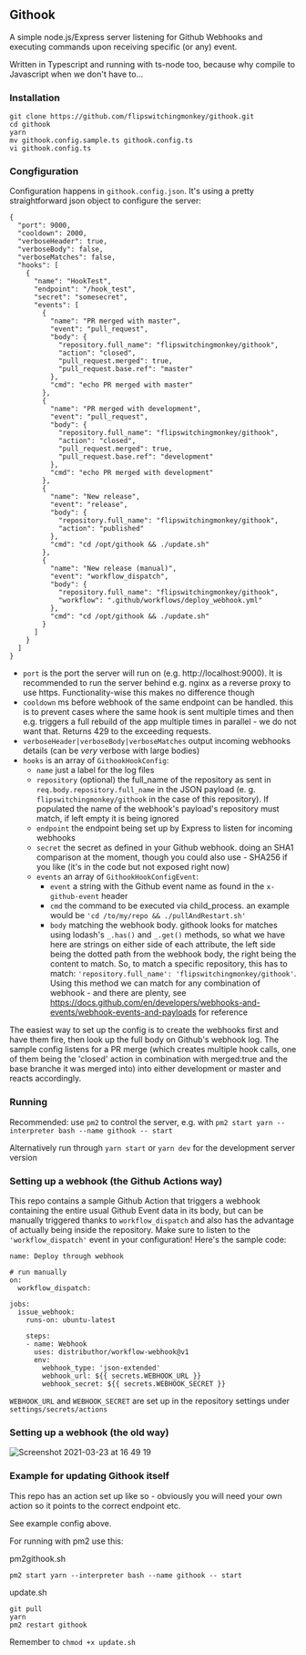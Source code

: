 ## Githook

A simple node.js/Express server listening for Github Webhooks and executing commands upon receiving specific (or any) event.

Written in Typescript and running with ts-node too, because why compile to Javascript when we don't have to...

### Installation

```
git clone https://github.com/flipswitchingmonkey/githook.git
cd githook
yarn
mv githook.config.sample.ts githook.config.ts
vi githook.config.ts
```

### Congfiguration

Configuration happens in `githook.config.json`. It's using a pretty straightforward json object to configure the server:

```
{
  "port": 9000,
  "cooldown": 2000,
  "verboseHeader": true,
  "verboseBody": false,
  "verboseMatches": false,
  "hooks": [
    {
      "name": "HookTest",
      "endpoint": "/hook_test",
      "secret": "somesecret",
      "events": [
        {
          "name": "PR merged with master",
          "event": "pull_request",
          "body": {
            "repository.full_name": "flipswitchingmonkey/githook",
            "action": "closed",
            "pull_request.merged": true,
            "pull_request.base.ref": "master"
          },
          "cmd": "echo PR merged with master"
        },
        {
          "name": "PR merged with development",
          "event": "pull_request",
          "body": {
            "repository.full_name": "flipswitchingmonkey/githook",
            "action": "closed",
            "pull_request.merged": true,
            "pull_request.base.ref": "development"
          },
          "cmd": "echo PR merged with development"
        },
        {
          "name": "New release",
          "event": "release",
          "body": {
            "repository.full_name": "flipswitchingmonkey/githook",
            "action": "published"
          },
          "cmd": "cd /opt/githook && ./update.sh"
        },
        {
          "name": "New release (manual)",
          "event": "workflow_dispatch",
          "body": {
            "repository.full_name": "flipswitchingmonkey/githook",
            "workflow": ".github/workflows/deploy_webhook.yml"
          },
          "cmd": "cd /opt/githook && ./update.sh"
        }
      ]
    }
  ]
}

```

- `port` is the port the server will run on (e.g. http://localhost:9000). It is recommended to run the server behind e.g. nginx as a reverse proxy to use https. Functionality-wise this makes no difference though
- `cooldown` ms before webhook of the same endpoint can be handled. this is to prevent cases where the same hook is sent multiple times and then e.g. triggers a full rebuild of the app multiple times in parallel - we do not want that. Returns 429 to the exceeding requests.
- `verboseHeader|verboseBody|verboseMatches` output incoming webhooks details (can be _very_ verbose with large bodies)
- `hooks` is an array of `GithookHookConfig`:
  - `name` just a label for the log files
  - `repository` (optional) the full_name of the repository as sent in `req.body.repository.full_name` in the JSON payload (e. g. `flipswitchingmonkey/githook` in the case of this repository). If populated the name of the webhook's payload's repository must match, if left empty it is being ignored
  - `endpoint` the endpoint being set up by Express to listen for incoming webhooks
  - `secret` the secret as defined in your Github webhook. doing an SHA1 comparison at the moment, though you could also use - SHA256 if you like (it's in the code but not exposed right now)
  - `events` an array of `GithookHookConfigEvent`:
    - `event` a string with the Github event name as found in the `x-github-event` header
    - `cmd` the command to be executed via child_process. an example would be `'cd /to/my/repo && ./pullAndRestart.sh'`
    - `body` matching the webhook body. githook looks for matches using lodash's `_.has()` and `_.get()` methods, so what we have here are strings on either side of each attribute, the left side being the dotted path from the webhook body, the right being the content to match. So, to match a specific repository, this has to match: `'repository.full_name': 'flipswitchingmonkey/githook'`. Using this method we can match for any combination of webhook - and there are plenty, see https://docs.github.com/en/developers/webhooks-and-events/webhook-events-and-payloads for reference

The easiest way to set up the config is to create the webhooks first and have them fire, then look up the full body on Github's webhook log. The sample config listens for a PR merge (which creates multiple hook calls, one of them being the 'closed' action in combination with merged:true and the base branche it was merged into) into either development or master and reacts accordingly.

### Running

Recommended: use `pm2` to control the server, e.g. with `pm2 start yarn --interpreter bash --name githook -- start`

Alternatively run through `yarn start` or `yarn dev` for the development server version

### Setting up a webhook (the Github Actions way)

This repo contains a sample Github Action that triggers a webhook containing the entire usual Github Event data in its body, but can be manually triggered thanks to `workflow_dispatch` and also has the advantage of actually being inside the repository. Make sure to listen to the `'workflow_dispatch'` event in your configuration! Here's the sample code:

```
name: Deploy through webhook

# run manually
on:
  workflow_dispatch:

jobs:
  issue_webhook:
    runs-on: ubuntu-latest

    steps:
    - name: Webhook
      uses: distributhor/workflow-webhook@v1
      env:
        webhook_type: 'json-extended'
        webhook_url: ${{ secrets.WEBHOOK_URL }}
        webhook_secret: ${{ secrets.WEBHOOK_SECRET }}
```

`WEBHOOK_URL` and `WEBHOOK_SECRET` are set up in the repository settings under `settings/secrets/actions`

### Setting up a webhook (the old way)

![Screenshot 2021-03-23 at 16 49 19](https://user-images.githubusercontent.com/6930367/112186843-d1581a00-8c01-11eb-9364-03cccd5d244d.png)

### Example for updating Githook itself

This repo has an action set up like so - obviously you will need your own action so it points to the correct endpoint etc.

See example config above.

For running with pm2 use this:

pm2githook.sh

```
pm2 start yarn --interpreter bash --name githook -- start
```

update.sh

```
git pull
yarn
pm2 restart githook
```

Remember to `chmod +x update.sh`
